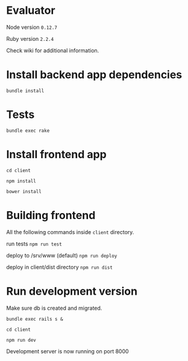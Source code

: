 Evaluator
=========


Node version `0.12.7`


Ruby version `2.2.4`


Check wiki for additional information.






Install backend app dependencies
================================
`bundle install`

Tests
=====

`bundle exec rake`



Install frontend app
====================
`cd client`


`npm install`


`bower install`


Building frontend
=================
All the following commands inside `client` directory.


run tests `npm run test`


deploy to /srv/www (default) `npm run deploy`


deploy in client/dist directory `npm run dist`






Run development version
=======================
Make sure db is created and migrated.


`bundle exec rails s &`


`cd client`


`npm run dev`


Development server is now running on port 8000



